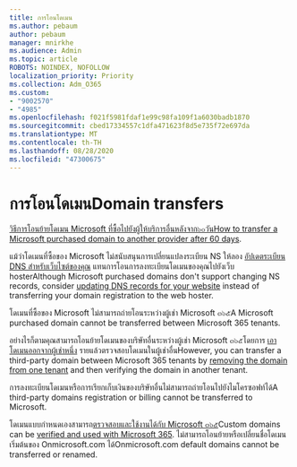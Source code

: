 ```yaml
---
title: การโอนโดเมน
ms.author: pebaum
author: pebaum
manager: mnirkhe
ms.audience: Admin
ms.topic: article
ROBOTS: NOINDEX, NOFOLLOW
localization_priority: Priority
ms.collection: Adm_O365
ms.custom:
- "9002570"
- "4985"
ms.openlocfilehash: f021f5981fdaf1e99c98fa109f1a6030badb1870
ms.sourcegitcommit: cbed17334557c1dfa471623f8d5e735f72e697da
ms.translationtype: MT
ms.contentlocale: th-TH
ms.lasthandoff: 08/28/2020
ms.locfileid: "47300675"
---
```

# <a name="domain-transfers"></a><span data-ttu-id="a1d30-102">การโอนโดเมน</span><span class="sxs-lookup"><span data-stu-id="a1d30-102">Domain transfers</span></span>

<span data-ttu-id="a1d30-103">[วิธีการโอนย้ายโดเมน Microsoft ที่ซื้อไปยังผู้ให้บริการอื่นหลังจาก๖๐วัน](https://docs.microsoft.com/microsoft-365/admin/get-help-with-domains/transfer-a-domain-from-microsoft-to-another-host)</span><span class="sxs-lookup"><span data-stu-id="a1d30-103">[How to transfer a Microsoft purchased domain to another provider after 60 days](https://docs.microsoft.com/microsoft-365/admin/get-help-with-domains/transfer-a-domain-from-microsoft-to-another-host).</span></span>

<span data-ttu-id="a1d30-104">แม้ว่าโดเมนที่ซื้อของ Microsoft ไม่สนับสนุนการเปลี่ยนแปลงระเบียน NS ให้ลอง [อัปเดตระเบียน DNS สำหรับเว็บไซต์ของคุณ](https://docs.microsoft.com/microsoft-365/admin/dns/update-dns-records-to-retain-current-hosting-provider?view=o365-worldwide) แทนการโอนการลงทะเบียนโดเมนของคุณไปยังเว็บ hoster</span><span class="sxs-lookup"><span data-stu-id="a1d30-104">Although Microsoft purchased domains don't support changing NS records, consider [updating DNS records for your website](https://docs.microsoft.com/microsoft-365/admin/dns/update-dns-records-to-retain-current-hosting-provider?view=o365-worldwide) instead of transferring your domain registration to the web hoster.</span></span>

<span data-ttu-id="a1d30-105">โดเมนที่ซื้อของ Microsoft ไม่สามารถถ่ายโอนระหว่างผู้เช่า Microsoft ๓๖๕</span><span class="sxs-lookup"><span data-stu-id="a1d30-105">A Microsoft purchased domain cannot be transferred between Microsoft 365 tenants.</span></span>

<span data-ttu-id="a1d30-106">อย่างไรก็ตามคุณสามารถโอนย้ายโดเมนของบริษัทอื่นระหว่างผู้เช่า Microsoft ๓๖๕โดยการ [เอาโดเมนออกจากผู้เช่าหนึ่ง](https://docs.microsoft.com/microsoft-365/admin/get-help-with-domains/remove-a-domain?view=o365-worldwide) รายแล้วตรวจสอบโดเมนในผู้เช่าอื่น</span><span class="sxs-lookup"><span data-stu-id="a1d30-106">However, you can transfer a third-party domain between Microsoft 365 tenants by [removing the domain from one tenant](https://docs.microsoft.com/microsoft-365/admin/get-help-with-domains/remove-a-domain?view=o365-worldwide) and then verifying the domain in another tenant.</span></span>

<span data-ttu-id="a1d30-107">การลงทะเบียนโดเมนหรือการเรียกเก็บเงินของบริษัทอื่นไม่สามารถถ่ายโอนไปยังไมโครซอฟท์ได้</span><span class="sxs-lookup"><span data-stu-id="a1d30-107">A third-party domains registration or billing cannot be transferred to Microsoft.</span></span>

<span data-ttu-id="a1d30-108">โดเมนแบบกำหนดเองสามารถ[ตรวจสอบและใช้งานได้กับ Microsoft ๓๖๕](https://docs.microsoft.com/microsoft-365/admin/setup/add-domain?view=o365-worldwide)</span><span class="sxs-lookup"><span data-stu-id="a1d30-108">Custom domains can be  [verified and used with Microsoft 365](https://docs.microsoft.com/microsoft-365/admin/setup/add-domain?view=o365-worldwide).</span></span> <span data-ttu-id="a1d30-109">ไม่สามารถโอนย้ายหรือเปลี่ยนชื่อโดเมนเริ่มต้นของ Onmicrosoft.com ได้</span><span class="sxs-lookup"><span data-stu-id="a1d30-109">Onmicrosoft.com default domains cannot be transferred or renamed.</span></span>
